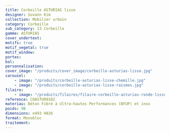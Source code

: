 ```yaml
---
title: Corbeille ASTURIAS lisse
designer: Sovann Kim
collection: Mobilier urbain
category: Corbeille
sub_category: 13 Corbeille
gamme: ASTURIAS
cover_undertext:
motifs: true
motif_vegetal: true
motif_window:
portes:
bal:
personnalisation:
cover_image: "/produits/cover_image/corbeille-asturias-lisse.jpg"
carousel:
    - image: "/produits/corbeille-asturias-lisse-chemille.jpg"
    - image: "/produits/corbeille-asturias-lisse-raismes.jpg"
filaire:
    - image: "/produits/filaires/filaire-corbeille-asturias-ronde-lisse-2.jpg"
reference: COASTUR0102
materiau: Béton Fibré à Ultra-hautes Performances (BFUP) et inox
poids: 98
dimensions: ⌀493 H826
format: Monobloc
traitement:
---
```

